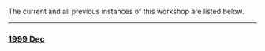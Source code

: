 The current and all previous instances of this workshop are listed below.
<hr>
<div class='workshop-list'>
<h3><a href='https://wcs-umea.github.io/kursledarutbildning-steg1/0000/'>1999 Dec</a></h3></div>
